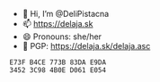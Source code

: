 - 👋 Hi, I’m @DeliPistacna
- 📫 https://delaja.sk
- 😄 Pronouns: she/her
- 🔐 PGP: https://delaja.sk/delaja.asc
```
E73F B4CE 773B 83DA E9DA
3452 3C98 4B0E D061 E054
```

<!---
DeliPistacna/DeliPistacna is a ✨ special ✨ repository because its `README.md` (this file) appears on your GitHub profile.
You can click the Preview link to take a look at your changes.
--->

